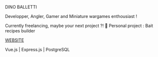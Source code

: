 DINO BALLETTI

Developper, Angler, Gamer and Miniature wargames enthousiast !

Currently freelancing, maybe your next project ?! 🚀
Personal project : Bait recipes builder 

<a href="https://www.dinoballetti-dev.fr/">WEBSITE<a>

Vue.js | Express.js | PostgreSQL
<!---
dinoBALLETTI/dinoBALLETTI is a ✨ special ✨ repository because its `README.md` (this file) appears on your GitHub profile.
You can click the Preview link to take a look at your changes.
--->
